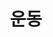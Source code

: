 ---
layout: category
title: "운동"
permalink: /categories/일상/운동/
taxonomy: categories
category: 운동
---